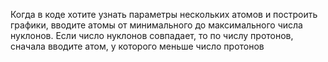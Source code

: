 Когда в коде хотите узнать параметры нескольких атомов и построить графики, вводите атомы от минимального до максимального числа нуклонов. Если число нуклонов совпадает, то по числу протонов, сначала вводите атом, у которого меньше число протонов
